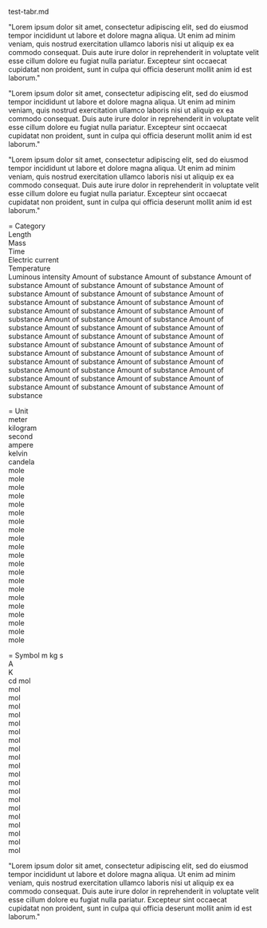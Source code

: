 test-tabr.md

"Lorem ipsum dolor sit amet, consectetur adipiscing elit, sed do eiusmod tempor
incididunt ut labore et dolore magna aliqua. Ut enim ad minim veniam, quis
nostrud exercitation ullamco laboris nisi ut aliquip ex ea commodo consequat.
Duis aute irure dolor in reprehenderit in voluptate velit esse cillum dolore eu
fugiat nulla pariatur. Excepteur sint occaecat cupidatat non proident, sunt in
culpa qui officia deserunt mollit anim id est laborum."

"Lorem ipsum dolor sit amet, consectetur adipiscing elit, sed do eiusmod tempor
incididunt ut labore et dolore magna aliqua. Ut enim ad minim veniam, quis
nostrud exercitation ullamco laboris nisi ut aliquip ex ea commodo consequat.
Duis aute irure dolor in reprehenderit in voluptate velit esse cillum dolore eu
fugiat nulla pariatur. Excepteur sint occaecat cupidatat non proident, sunt in
culpa qui officia deserunt mollit anim id est laborum."

"Lorem ipsum dolor sit amet, consectetur adipiscing elit, sed do eiusmod tempor
incididunt ut labore et dolore magna aliqua. Ut enim ad minim veniam, quis
nostrud exercitation ullamco laboris nisi ut aliquip ex ea commodo consequat.
Duis aute irure dolor in reprehenderit in voluptate velit esse cillum dolore eu
fugiat nulla pariatur. Excepteur sint occaecat cupidatat non proident, sunt in
culpa qui officia deserunt mollit anim id est laborum."

= Category         
  Length             
  Mass               
  Time               
  Electric current   
  Temperature        
  Luminous intensity 
  Amount of substance
  Amount of substance
  Amount of substance
  Amount of substance
  Amount of substance
  Amount of substance
  Amount of substance
  Amount of substance
  Amount of substance
  Amount of substance
  Amount of substance
  Amount of substance
  Amount of substance
  Amount of substance
  Amount of substance
  Amount of substance
  Amount of substance
  Amount of substance
  Amount of substance
  Amount of substance
  Amount of substance
  Amount of substance
  Amount of substance
  Amount of substance
  Amount of substance
  Amount of substance
  Amount of substance
  Amount of substance
  Amount of substance
  Amount of substance
  Amount of substance
  Amount of substance
  Amount of substance
  Amount of substance
  Amount of substance
  Amount of substance
  Amount of substance
  Amount of substance
  Amount of substance
  Amount of substance
  Amount of substance
  Amount of substance

= Unit          
  meter         
  kilogram      
  second        
  ampere        
  kelvin        
  candela       
  mole          
  mole          
  mole          
  mole          
  mole          
  mole          
  mole          
  mole          
  mole          
  mole          
  mole          
  mole          
  mole          
  mole          
  mole          
  mole          
  mole          
  mole          
  mole          
  mole          
  mole          

= Symbol
  m
  kg
  s  
  A  
  K  
  cd
  mol  
  mol  
  mol  
  mol  
  mol  
  mol  
  mol  
  mol  
  mol  
  mol  
  mol  
  mol  
  mol  
  mol  
  mol  
  mol  
  mol  
  mol  
  mol  
  mol  
  mol  

"Lorem ipsum dolor sit amet, consectetur adipiscing elit, sed do eiusmod tempor
incididunt ut labore et dolore magna aliqua. Ut enim ad minim veniam, quis
nostrud exercitation ullamco laboris nisi ut aliquip ex ea commodo consequat.
Duis aute irure dolor in reprehenderit in voluptate velit esse cillum dolore eu
fugiat nulla pariatur. Excepteur sint occaecat cupidatat non proident, sunt in
culpa qui officia deserunt mollit anim id est laborum."

